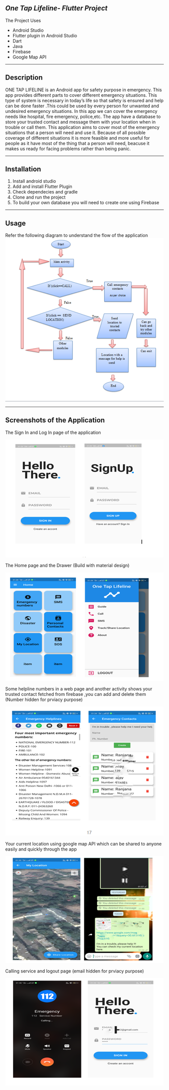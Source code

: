 
*One Tap Lifeline- Flutter Project*
-----------------------------------

The Project Uses

 - Android Studio
 - Flutter plugin in Android Studio
 - Dart
 - Java
 - Firebase
 - Google Map API

----------


Description
-----------

ONE TAP LIFELINE  is an Android app for safety purpose in emergency. This app provides different parts to cover different emergency situations.
This type of system is necessary in today’s life so that safety is ensured and help can be done faster .This could be used by every person for unwanted and undesired emergency situations.
In this app we can cover the emergency needs like hospital, fire emergency, police,etc. The app have a database to store your trusted contact and message them with your location when in trouble or call them.
This application aims to cover most of the emergency situations that a person will need and use it. Because of all possible coverage of different situations it is more feasible and more useful for people as it have most of the thing that a person will need, beacuse it makes us ready for facing problems rather than being panic.

----------


Installation
------------
 1. Install android studio
 2. Add and install Flutter Plugin
 3. Check dependecies and gradle
 4. Clone and run the project
 5. To build your own database you will need to create one using Firebase


----------


Usage
-----
Refer the following diagram to understand the flow of the application
![](Images/FlowChart.PNG)


----------


Screenshots of the Application
-------
The Sign In and Log In page of the application


![](Images/1.PNG)


The Home page and the Drawer (Build with material design)


![](Images/2.PNG)


Some helpline numbers in a web page and  another activity shows your trusted contact fetched from firebase ,you can add and delete them (Number hidden for prviacy purpose)


![](Images/3.PNG)


Your current location using google map API which can be shared to anyone easily and quickly through the app 


![](Images/4.PNG)


Calling service and logout page (email hidden for prviacy purpose)


![](Images/5.PNG)
